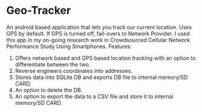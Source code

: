 # Geo-Tracker
An android based application that lets you track our current location.
Uses GPS by default. If GPS is turned off, fail-overs to Network Provider.
I used this app in my on-going research work in Crowdsourced Cellular Network 
Performance Study Using Smartphones.
Features:
1. Offers network based and GPS based location tracking with an option to differentiate between the two.
2. Reverse engineers coordinates into addresses.
2. Stores data into SQLite DB and exports DB file to internal memory/SD CARD.
3. An option to delete the DB.
4. An option to export the data to a CSV file and store it to internal memory/SD CARD.
